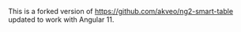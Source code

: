 This is a forked version of https://github.com/akveo/ng2-smart-table updated to work with Angular 11.

